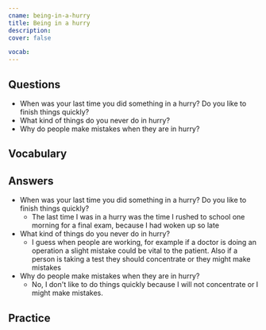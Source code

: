 ```yaml
---
cname: being-in-a-hurry
title: Being in a hurry
description: 
cover: false

vocab:
---
```

<banner></banner>

## Questions

- When was your last time you did something in a hurry? Do you like to finish things quickly?
- What kind of things do you never do in hurry?
- Why do people make mistakes when they are in hurry?

## Vocabulary

<vocab-box></vocab-box>

## Answers

- When was your last time you did something in a hurry? Do you like to finish things quickly?
  - The last time I was in a hurry was the time I rushed to school one morning for a final exam, because I had woken up so late
- What kind of things do you never do in hurry?
  - I guess when people are working, for example if a doctor is doing an operation a slight mistake could be vital to the patient. Also if a person is taking a test they should concentrate or they might make mistakes
- Why do people make mistakes when they are in hurry?
  - No, I don&#39;t like to do things quickly because I will not concentrate or I might make mistakes.

## Practice

<qrfooter></qrfooter>
